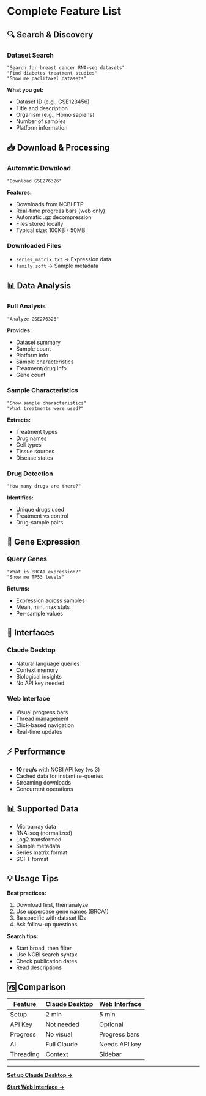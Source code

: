 # Complete Feature List

## 🔍 Search & Discovery

### Dataset Search
```
"Search for breast cancer RNA-seq datasets"
"Find diabetes treatment studies"
"Show me paclitaxel datasets"
```

**What you get:**
- Dataset ID (e.g., GSE123456)
- Title and description
- Organism (e.g., Homo sapiens)
- Number of samples
- Platform information

## 📥 Download & Processing

### Automatic Download
```
"Download GSE276326"
```

**Features:**
- Downloads from NCBI FTP
- Real-time progress bars (web only)
- Automatic .gz decompression
- Files stored locally
- Typical size: 100KB - 50MB

### Downloaded Files
- `series_matrix.txt` → Expression data
- `family.soft` → Sample metadata

## 📊 Data Analysis

### Full Analysis
```
"Analyze GSE276326"
```

**Provides:**
- Dataset summary
- Sample count
- Platform info
- Sample characteristics
- Treatment/drug info
- Gene count

### Sample Characteristics
```
"Show sample characteristics"
"What treatments were used?"
```

**Extracts:**
- Treatment types
- Drug names
- Cell types
- Tissue sources
- Disease states

### Drug Detection
```
"How many drugs are there?"
```

**Identifies:**
- Unique drugs used
- Treatment vs control
- Drug-sample pairs

## 🧬 Gene Expression

### Query Genes
```
"What is BRCA1 expression?"
"Show me TP53 levels"
```

**Returns:**
- Expression across samples
- Mean, min, max stats
- Per-sample values

## 💬 Interfaces

### Claude Desktop
- Natural language queries
- Context memory
- Biological insights
- No API key needed

### Web Interface
- Visual progress bars
- Thread management
- Click-based navigation
- Real-time updates

## ⚡ Performance

- **10 req/s** with NCBI API key (vs 3)
- Cached data for instant re-queries
- Streaming downloads
- Concurrent operations

## 📊 Supported Data

- Microarray data
- RNA-seq (normalized)
- Log2 transformed
- Sample metadata
- Series matrix format
- SOFT format

## 💡 Usage Tips

**Best practices:**
1. Download first, then analyze
2. Use uppercase gene names (BRCA1)
3. Be specific with dataset IDs
4. Ask follow-up questions

**Search tips:**
- Start broad, then filter
- Use NCBI search syntax
- Check publication dates
- Read descriptions

## 🆚 Comparison

| Feature | Claude Desktop | Web Interface |
|---------|----------------|---------------|
| Setup | 2 min | 5 min |
| API Key | Not needed | Optional |
| Progress | No visual | Progress bars |
| AI | Full Claude | Needs API key |
| Threading | Context | Sidebar |

---

**[Set up Claude Desktop →](QUICK_START_CLAUDE_DESKTOP.md)**

**[Start Web Interface →](README.md#option-2-web-interface)**
